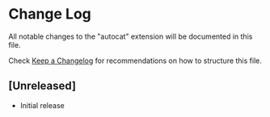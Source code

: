 # Change Log

All notable changes to the "autocat" extension will be documented in this file.

Check [Keep a Changelog](http://keepachangelog.com/) for recommendations on how to structure this file.

## [Unreleased]

- Initial release